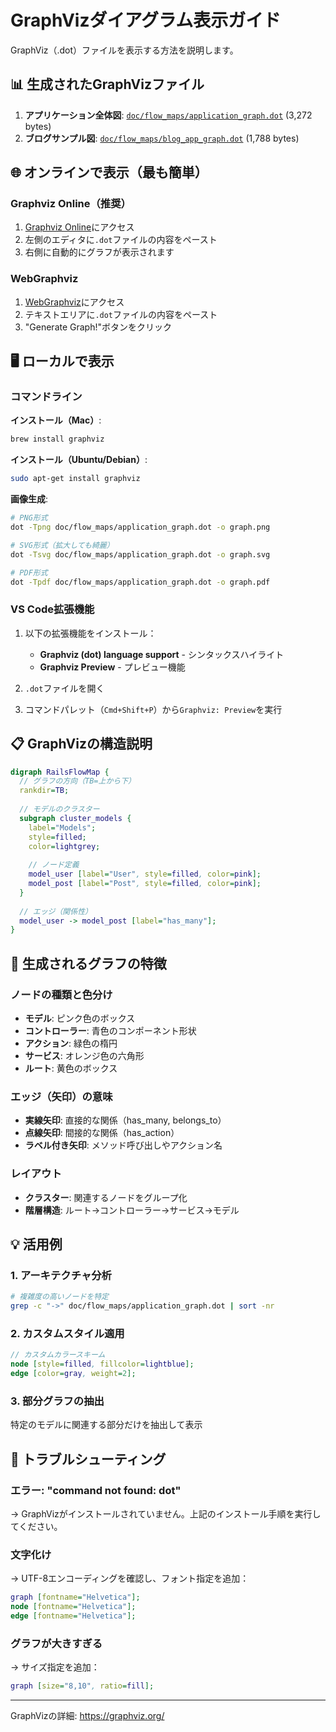 # GraphVizダイアグラム表示ガイド

GraphViz（.dot）ファイルを表示する方法を説明します。

## 📊 生成されたGraphVizファイル

1. **アプリケーション全体図**: [`doc/flow_maps/application_graph.dot`](doc/flow_maps/application_graph.dot) (3,272 bytes)
2. **ブログサンプル図**: [`doc/flow_maps/blog_app_graph.dot`](doc/flow_maps/blog_app_graph.dot) (1,788 bytes)

## 🌐 オンラインで表示（最も簡単）

### Graphviz Online（推奨）
1. [Graphviz Online](https://dreampuf.github.io/GraphvizOnline/)にアクセス
2. 左側のエディタに`.dot`ファイルの内容をペースト
3. 右側に自動的にグラフが表示されます

### WebGraphviz
1. [WebGraphviz](http://www.webgraphviz.com/)にアクセス
2. テキストエリアに`.dot`ファイルの内容をペースト
3. "Generate Graph!"ボタンをクリック

## 🖥️ ローカルで表示

### コマンドライン

**インストール（Mac）**:
```bash
brew install graphviz
```

**インストール（Ubuntu/Debian）**:
```bash
sudo apt-get install graphviz
```

**画像生成**:
```bash
# PNG形式
dot -Tpng doc/flow_maps/application_graph.dot -o graph.png

# SVG形式（拡大しても綺麗）
dot -Tsvg doc/flow_maps/application_graph.dot -o graph.svg

# PDF形式
dot -Tpdf doc/flow_maps/application_graph.dot -o graph.pdf
```

### VS Code拡張機能

1. 以下の拡張機能をインストール：
   - **Graphviz (dot) language support** - シンタックスハイライト
   - **Graphviz Preview** - プレビュー機能

2. `.dot`ファイルを開く

3. コマンドパレット（`Cmd+Shift+P`）から`Graphviz: Preview`を実行

## 📋 GraphVizの構造説明

```dot
digraph RailsFlowMap {
  // グラフの方向（TB=上から下）
  rankdir=TB;
  
  // モデルのクラスター
  subgraph cluster_models {
    label="Models";
    style=filled;
    color=lightgrey;
    
    // ノード定義
    model_user [label="User", style=filled, color=pink];
    model_post [label="Post", style=filled, color=pink];
  }
  
  // エッジ（関係性）
  model_user -> model_post [label="has_many"];
}
```

## 🎨 生成されるグラフの特徴

### ノードの種類と色分け
- **モデル**: ピンク色のボックス
- **コントローラー**: 青色のコンポーネント形状
- **アクション**: 緑色の楕円
- **サービス**: オレンジ色の六角形
- **ルート**: 黄色のボックス

### エッジ（矢印）の意味
- **実線矢印**: 直接的な関係（has_many, belongs_to）
- **点線矢印**: 間接的な関係（has_action）
- **ラベル付き矢印**: メソッド呼び出しやアクション名

### レイアウト
- **クラスター**: 関連するノードをグループ化
- **階層構造**: ルート→コントローラー→サービス→モデル

## 💡 活用例

### 1. アーキテクチャ分析
```bash
# 複雑度の高いノードを特定
grep -c "->" doc/flow_maps/application_graph.dot | sort -nr
```

### 2. カスタムスタイル適用
```dot
// カスタムカラースキーム
node [style=filled, fillcolor=lightblue];
edge [color=gray, weight=2];
```

### 3. 部分グラフの抽出
特定のモデルに関連する部分だけを抽出して表示

## 🔧 トラブルシューティング

### エラー: "command not found: dot"
→ GraphVizがインストールされていません。上記のインストール手順を実行してください。

### 文字化け
→ UTF-8エンコーディングを確認し、フォント指定を追加：
```dot
graph [fontname="Helvetica"];
node [fontname="Helvetica"];
edge [fontname="Helvetica"];
```

### グラフが大きすぎる
→ サイズ指定を追加：
```dot
graph [size="8,10", ratio=fill];
```

---

GraphVizの詳細: https://graphviz.org/
